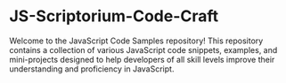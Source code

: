 # JS-Scriptorium-Code-Craft
Welcome to the JavaScript Code Samples repository! This repository contains a collection of various JavaScript code snippets, examples, and mini-projects designed to help developers of all skill levels improve their understanding and proficiency in JavaScript.

